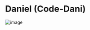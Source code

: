 # Daniel (Code-Dani)
![image](https://github-readme-stats.vercel.app/api?username=Code-dani&show_icons=true)
